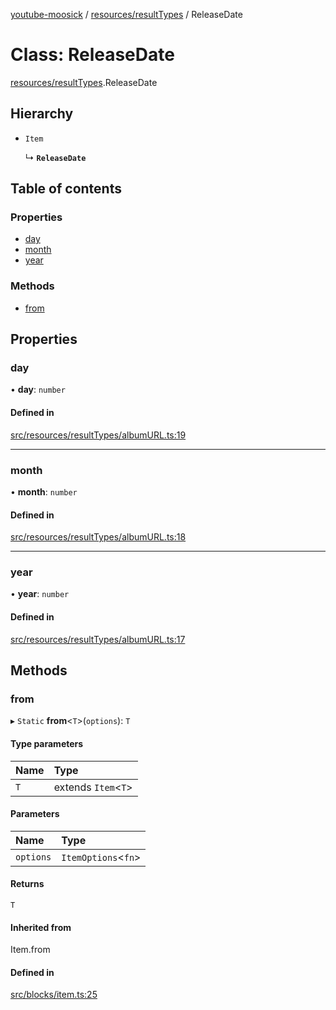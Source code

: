 [youtube-moosick](../README.md) / [resources/resultTypes](../modules/resources_resultTypes.md) / ReleaseDate

# Class: ReleaseDate

[resources/resultTypes](../modules/resources_resultTypes.md).ReleaseDate

## Hierarchy

- `Item`

  ↳ **`ReleaseDate`**

## Table of contents

### Properties

- [day](resources_resultTypes.ReleaseDate.md#day)
- [month](resources_resultTypes.ReleaseDate.md#month)
- [year](resources_resultTypes.ReleaseDate.md#year)

### Methods

- [from](resources_resultTypes.ReleaseDate.md#from)

## Properties

### day

• **day**: `number`

#### Defined in

[src/resources/resultTypes/albumURL.ts:19](https://github.com/EvasiveXkiller/youtube-moosick/blob/1d33ab9/src/resources/resultTypes/albumURL.ts#L19)

___

### month

• **month**: `number`

#### Defined in

[src/resources/resultTypes/albumURL.ts:18](https://github.com/EvasiveXkiller/youtube-moosick/blob/1d33ab9/src/resources/resultTypes/albumURL.ts#L18)

___

### year

• **year**: `number`

#### Defined in

[src/resources/resultTypes/albumURL.ts:17](https://github.com/EvasiveXkiller/youtube-moosick/blob/1d33ab9/src/resources/resultTypes/albumURL.ts#L17)

## Methods

### from

▸ `Static` **from**<`T`\>(`options`): `T`

#### Type parameters

| Name | Type |
| :------ | :------ |
| `T` | extends `Item`<`T`\> |

#### Parameters

| Name | Type |
| :------ | :------ |
| `options` | `ItemOptions`<`fn`\> |

#### Returns

`T`

#### Inherited from

Item.from

#### Defined in

[src/blocks/item.ts:25](https://github.com/EvasiveXkiller/youtube-moosick/blob/1d33ab9/src/blocks/item.ts#L25)
